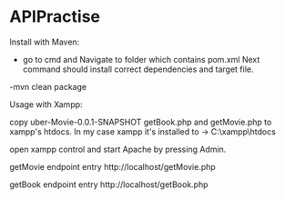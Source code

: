 # APIPractise

Install with Maven:

- go to cmd and Navigate to folder which contains pom.xml
Next command should install correct dependencies and target file.

-mvn clean package

Usage with Xampp:

copy uber-Movie-0.0.1-SNAPSHOT getBook.php and getMovie.php to xampp's htdocs. In my case xampp it's installed to -> C:\xampp\htdocs

open xampp control and start Apache by pressing Admin.

getMovie endpoint entry 
http://localhost/getMovie.php

getBook endpoint entry
http://localhost/getBook.php



